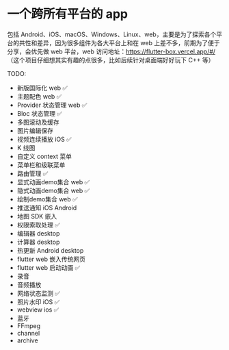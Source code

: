 # 一个跨所有平台的 app
包括 Android、iOS、macOS、Windows、Linux、web，主要是为了探索各个平台的共性和差异，因为很多组件为各大平台上和在 web 上差不多，前期为了便于分享，会优先做 web 平台，web 访问地址：https://flutter-box.vercel.app/#/
（这个项目仔细想其实有趣的点很多，比如后续针对桌面端好好玩下 C++ 等）

TODO:
* 新版国际化 web ✅
* 主题配色 web ✅
* Provider 状态管理 web ✅
* Bloc 状态管理 ✅
* 多图滚动及缓存 
* 图片编辑保存 
* 视频连续播放 iOS ✅
* K 线图 
* 自定义 context 菜单 
* 菜单栏和级联菜单 
* 路由管理 ✅
* 显式动画demo集合 web ✅
* 隐式动画demo集合 web ✅
* 绘制demo集合 web ✅
* 推送通知 iOS Android 
* 地图 SDK 嵌入
* 权限索取处理 ✅
* 编辑器 desktop
* 计算器 desktop 
* 热更新 Android desktop
* flutter web 嵌入传统网页
* flutter web 启动动画 ✅
* 录音
* 音频播放 
* 网络状态监测 ✅
* 照片水印 iOS ✅
* webview ios ✅
* 蓝牙 
* FFmpeg
* channel 
* archive 